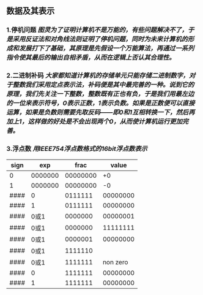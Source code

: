 ## 数据及其表示
### 1.停机问题 *图灵为了证明计算机不是万能的，有些问题解决不了，于是采用反证法和对角线法则证明了停机问题，同时为未来计算机的形成和发展打下了基础，其原理是先假设一个万能算法，再通过一系列指令使其最后的输出自相矛盾，从而在逻辑上否认其合理性。*
### 2.二进制补码 *大家都知道计算机的存储单元只能存储二进制数字，对于整数我们采用定点表示法，补码便是其中最完善的一种。说到它的原理，我们先关注一下整数，整数既有正也有负，于是我们用最左边的一位来表示符号，0表示正数，1表示负数。如果是正数便可以直接运算，如果是负数则需要先取反码——即0和1互相转换一下，然后再加上1，这样做的好处是不会出现两个0，从而使计算机运行更加完善。*
### 3.**浮点数** *用IEEE754浮点数格式的16bit浮点数表示*

 |sign|        exp |       frac |              value|
 |--|--|--|--|
 |0  |      0000000    |00000000     |          +0|
   | 1 |       0000000 |   00000000  |             -0|
####   | 0       | 0111111    |00000000  |             +1|
####  |  1       | 0111111    |00000000   |            -1|
####  | 0或1     | 0000000   | 00000001    |     最小非规范化数|
####  | 0或1    |  0000000    |11111111     |    最大非规范化数|
####  | 0或1   |   0000001   | 00000000      |     最小规范化数|
####  | 0或1     | 1111110  |  |11111111       |    最大规范化数|
####   |0或1    |  1111111   | non zero        |       NaN|
####   | 0     |   1111111   | 00000000         |     正无穷|
####    |1       | 1111111    |00000000          |    负无穷|
   
